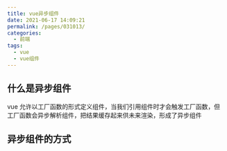 ```yaml
---
title: vue异步组件
date: 2021-06-17 14:09:21
permalink: /pages/031013/
categories:
  - 前端
tags:
  - vue
  - vue组件
---
```

## 什么是异步组件
vue 允许以工厂函数的形式定义组件，当我们引用组件时才会触发工厂函数，但工厂函数会异步解析组件，把结果缓存起来供未来渲染，形成了异步组件

## 异步组件的方式
